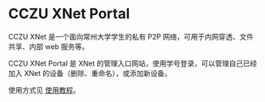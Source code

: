 # CCZU XNet Portal

CCZU XNet 是一个面向常州大学学生的私有 P2P 网络，可用于内网穿透、文件共享、内部 web 服务等。

CCZU XNet Portal 是 XNet 的管理入口网站，使用学号登录，可以管理自己已经加入 XNet 的设备（删除、重命名），或添加新设备。

使用方式见 [使用教程](https://github.com/cczu-osa/xnet-portal/wiki/%E4%BD%BF%E7%94%A8%E6%95%99%E7%A8%8B)。
